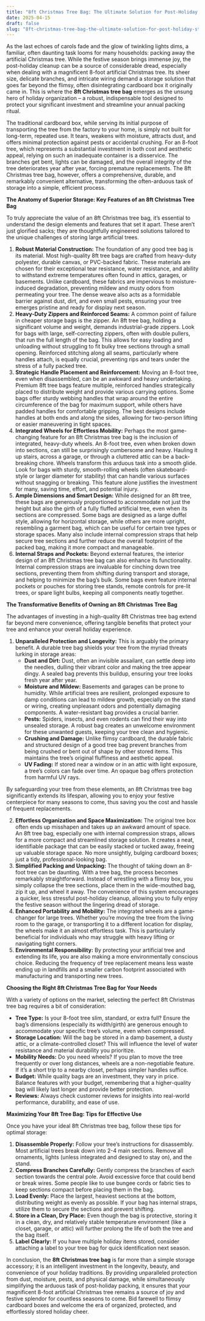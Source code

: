 ```yaml
---
title: "8ft Christmas Tree Bag: The Ultimate Solution for Post-Holiday Storage"
date: 2025-04-15
draft: false
slug: "8ft-christmas-tree-bag-the-ultimate-solution-for-post-holiday-storage" 
---
```


As the last echoes of carols fade and the glow of twinkling lights dims, a familiar, often daunting task looms for many households: packing away the artificial Christmas tree. While the festive season brings immense joy, the post-holiday cleanup can be a source of considerable dread, especially when dealing with a magnificent 8-foot artificial Christmas tree. Its sheer size, delicate branches, and intricate wiring demand a storage solution that goes far beyond the flimsy, often disintegrating cardboard box it originally came in. This is where the **8ft Christmas tree bag** emerges as the unsung hero of holiday organization – a robust, indispensable tool designed to protect your significant investment and streamline your annual packing ritual.

The traditional cardboard box, while serving its initial purpose of transporting the tree from the factory to your home, is simply not built for long-term, repeated use. It tears, weakens with moisture, attracts dust, and offers minimal protection against pests or accidental crushing. For an 8-foot tree, which represents a substantial investment in both cost and aesthetic appeal, relying on such an inadequate container is a disservice. The branches get bent, lights can be damaged, and the overall integrity of the tree deteriorates year after year, forcing premature replacements. The 8ft Christmas tree bag, however, offers a comprehensive, durable, and remarkably convenient alternative, transforming the often-arduous task of storage into a simple, efficient process.

**The Anatomy of Superior Storage: Key Features of an 8ft Christmas Tree Bag**

To truly appreciate the value of an 8ft Christmas tree bag, it’s essential to understand the design elements and features that set it apart. These aren’t just glorified sacks; they are thoughtfully engineered solutions tailored to the unique challenges of storing large artificial trees.

1. **Robust Material Construction:** The foundation of any good tree bag is its material. Most high-quality 8ft tree bags are crafted from heavy-duty polyester, durable canvas, or PVC-backed fabric. These materials are chosen for their exceptional tear resistance, water resistance, and ability to withstand extreme temperatures often found in attics, garages, or basements. Unlike cardboard, these fabrics are impervious to moisture-induced degradation, preventing mildew and musty odors from permeating your tree. The dense weave also acts as a formidable barrier against dust, dirt, and even small pests, ensuring your tree emerges pristine and ready for display next season.
2. **Heavy-Duty Zippers and Reinforced Seams:** A common point of failure in cheaper storage bags is the zipper. An 8ft tree bag, holding a significant volume and weight, demands industrial-grade zippers. Look for bags with large, self-correcting zippers, often with double pullers, that run the full length of the bag. This allows for easy loading and unloading without struggling to fit bulky tree sections through a small opening. Reinforced stitching along all seams, particularly where handles attach, is equally crucial, preventing rips and tears under the stress of a fully packed tree.
3. **Strategic Handle Placement and Reinforcement:** Moving an 8-foot tree, even when disassembled, can be an awkward and heavy undertaking. Premium 8ft tree bags feature multiple, reinforced handles strategically placed to distribute weight and provide various carrying options. Some bags offer sturdy webbing handles that wrap around the entire circumference of the bag for maximum support, while others have padded handles for comfortable gripping. The best designs include handles at both ends and along the sides, allowing for two-person lifting or easier maneuvering in tight spaces.
4. **Integrated Wheels for Effortless Mobility:** Perhaps the most game-changing feature for an 8ft Christmas tree bag is the inclusion of integrated, heavy-duty wheels. An 8-foot tree, even when broken down into sections, can still be surprisingly cumbersome and heavy. Hauling it up stairs, across a garage, or through a cluttered attic can be a back-breaking chore. Wheels transform this arduous task into a smooth glide. Look for bags with sturdy, smooth-rolling wheels (often skateboard-style or larger diameter for stability) that can handle various surfaces without snagging or breaking. This feature alone justifies the investment for many, saving time, effort, and potential injury.
5. **Ample Dimensions and Smart Design:** While designed for an 8ft tree, these bags are generously proportioned to accommodate not just the height but also the girth of a fully fluffed artificial tree, even when its sections are compressed. Some bags are designed as a large duffel style, allowing for horizontal storage, while others are more upright, resembling a garment bag, which can be useful for certain tree types or storage spaces. Many also include internal compression straps that help secure tree sections and further reduce the overall footprint of the packed bag, making it more compact and manageable.
6. **Internal Straps and Pockets:** Beyond external features, the interior design of an 8ft Christmas tree bag can also enhance its functionality. Internal compression straps are invaluable for cinching down tree sections, preventing them from shifting during transport and storage, and helping to minimize the bag’s bulk. Some bags even feature internal pockets or pouches for storing tree stands, remote controls for pre-lit trees, or spare light bulbs, keeping all components neatly together.

**The Transformative Benefits of Owning an 8ft Christmas Tree Bag**

The advantages of investing in a high-quality 8ft Christmas tree bag extend far beyond mere convenience, offering tangible benefits that protect your tree and enhance your overall holiday experience.

1. **Unparalleled Protection and Longevity:** This is arguably the primary benefit. A durable tree bag shields your tree from the myriad threats lurking in storage areas:
   * **Dust and Dirt:** Dust, often an invisible assailant, can settle deep into the needles, dulling their vibrant color and making the tree appear dingy. A sealed bag prevents this buildup, ensuring your tree looks fresh year after year.
   * **Moisture and Mildew:** Basements and garages can be prone to humidity. While artificial trees are resilient, prolonged exposure to damp conditions can lead to mildew growth, especially on the stand or wiring, creating unpleasant odors and potentially damaging components. A water-resistant bag provides a crucial barrier.
   * **Pests:** Spiders, insects, and even rodents can find their way into unsealed storage. A robust bag creates an unwelcome environment for these unwanted guests, keeping your tree clean and hygienic.
   * **Crushing and Damage:** Unlike flimsy cardboard, the durable fabric and structured design of a good tree bag prevent branches from being crushed or bent out of shape by other stored items. This maintains the tree’s original fluffiness and aesthetic appeal.
   * **UV Fading:** If stored near a window or in an attic with light exposure, a tree’s colors can fade over time. An opaque bag offers protection from harmful UV rays.

By safeguarding your tree from these elements, an 8ft Christmas tree bag significantly extends its lifespan, allowing you to enjoy your festive centerpiece for many seasons to come, thus saving you the cost and hassle of frequent replacements.

2. **Effortless Organization and Space Maximization:** The original tree box often ends up misshapen and takes up an awkward amount of space. An 8ft tree bag, especially one with internal compression straps, allows for a more compact and streamlined storage solution. It creates a neat, identifiable package that can be easily stacked or tucked away, freeing up valuable storage space. No more unsightly, bulging cardboard boxes; just a tidy, professional-looking bag.
3. **Simplified Packing and Unpacking:** The thought of taking down an 8-foot tree can be daunting. With a tree bag, the process becomes remarkably straightforward. Instead of wrestling with a flimsy box, you simply collapse the tree sections, place them in the wide-mouthed bag, zip it up, and wheel it away. The convenience of this system encourages a quicker, less stressful post-holiday cleanup, allowing you to fully enjoy the festive season without the lingering dread of storage.
4. **Enhanced Portability and Mobility:** The integrated wheels are a game-changer for large trees. Whether you’re moving the tree from the living room to the garage, or transporting it to a different location for display, the wheels make it an almost effortless task. This is particularly beneficial for individuals who may struggle with heavy lifting or navigating tight corners.
5. **Environmental Responsibility:** By protecting your artificial tree and extending its life, you are also making a more environmentally conscious choice. Reducing the frequency of tree replacement means less waste ending up in landfills and a smaller carbon footprint associated with manufacturing and transporting new trees.

**Choosing the Right 8ft Christmas Tree Bag for Your Needs**

With a variety of options on the market, selecting the perfect 8ft Christmas tree bag requires a bit of consideration:

* **Tree Type:** Is your 8-foot tree slim, standard, or extra full? Ensure the bag’s dimensions (especially its width/girth) are generous enough to accommodate your specific tree’s volume, even when compressed.
* **Storage Location:** Will the bag be stored in a damp basement, a dusty attic, or a climate-controlled closet? This will influence the level of water resistance and material durability you prioritize.
* **Mobility Needs:** Do you need wheels? If you plan to move the tree frequently or over long distances, wheels are a non-negotiable feature. If it’s a short trip to a nearby closet, perhaps simpler handles suffice.
* **Budget:** While quality bags are an investment, they vary in price. Balance features with your budget, remembering that a higher-quality bag will likely last longer and provide better protection.
* **Reviews:** Always check customer reviews for insights into real-world performance, durability, and ease of use.

**Maximizing Your 8ft Tree Bag: Tips for Effective Use**

Once you have your ideal 8ft Christmas tree bag, follow these tips for optimal storage:

1. **Disassemble Properly:** Follow your tree’s instructions for disassembly. Most artificial trees break down into 2-4 main sections. Remove all ornaments, lights (unless integrated and designed to stay on), and the stand.
2. **Compress Branches Carefully:** Gently compress the branches of each section towards the central pole. Avoid excessive force that could bend or break wires. Some people like to use bungee cords or fabric ties to keep sections compact before placing them in the bag.
3. **Load Evenly:** Place the largest, heaviest sections at the bottom, distributing weight as evenly as possible. If your bag has internal straps, utilize them to secure the sections and prevent shifting.
4. **Store in a Clean, Dry Place:** Even though the bag is protective, storing it in a clean, dry, and relatively stable temperature environment (like a closet, garage, or attic) will further prolong the life of both the tree and the bag itself.
5. **Label Clearly:** If you have multiple holiday items stored, consider attaching a label to your tree bag for quick identification next season.

In conclusion, the **8ft Christmas tree bag** is far more than a simple storage accessory; it is an intelligent investment in the longevity, beauty, and convenience of your holiday traditions. By providing unparalleled protection from dust, moisture, pests, and physical damage, while simultaneously simplifying the arduous task of post-holiday packing, it ensures that your magnificent 8-foot artificial Christmas tree remains a source of joy and festive splendor for countless seasons to come. Bid farewell to flimsy cardboard boxes and welcome the era of organized, protected, and effortlessly stored holiday cheer.